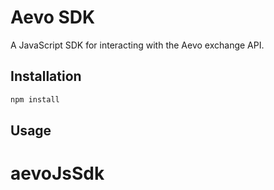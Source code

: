 # Aevo SDK

A JavaScript SDK for interacting with the Aevo exchange API.

## Installation

```bash
npm install
```

## Usage
# aevoJsSdk
